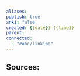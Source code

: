 ```yaml
---
aliases: 
publish: true
anki: false
created: {{date}} {{time}}
parent:
connected:
  - "#обс/linking"
---
```















**Sources:**
- 

